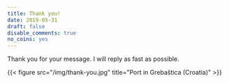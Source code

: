 ```yaml
---
title: Thank you!
date: 2019-05-31
draft: false
disable_comments: true
no_coins: yes
---
```


Thank you for your message. I will reply as fast as possible.

{{< figure src="/img/thank-you.jpg" title="Port in Grebaštica (Croatia)" >}}
